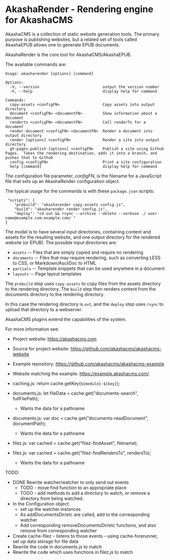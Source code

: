 # AkashaRender - Rendering engine for AkashaCMS

AkashaCMS is a collection of static website generation tools.  The primary purpose is publishing websites, but a related set of tools called AkashaEPUB allows one to generate EPUB documents.

AkashaRender is the core tool for AkashaCMS/AkashaEPUB.

The available commands are:

```
Usage: akasharender [options] [command]

Options:
  -V, --version                            output the version number
  -h, --help                               display help for command

Commands:
  copy-assets <configFN>                   Copy assets into output directory
  document <configFN> <documentFN>         Show information about a document
  renderto <configFN> <documentFN>         Call renderTo for a document
  render-document <configFN> <documentFN>  Render a document into output directory
  render [options] <configFN>              Render a site into output directory
  gh-pages-publish [options] <configFN>    Publish a site using Github Pages.  Takes the rendering destination, adds it into a branch, and pushes that to Github
  config <configFN>                        Print a site configuration
  help [command]                           display help for command
```

The configuration file parameter, _configFN_, is the filename for a JavaScript file that sets up an AkashaRender configuration object.

The typical usage for the commands is with these `package.json` scripts:

```
 "scripts": {
    "prebuild": "akasharender copy-assets config.js",
    "build": "akasharender render config.js",
    "deploy": "cd out && rsync --archive --delete --verbose ./ user-name@example.com:example.com/ "
}
```

The model is to have several input directories, containing content and assets for the resulting website, and one output directory for the rendered website (or EPUB).  The possible input directories are:

* `assets` -- Files that are simply copied and require no rendering
* `documents` -- Files that may require rendering, such as converting LESS to CSS, or Markdown/AsciiDoc to HTML
* `partials` -- Template snippets that can be used anywhere in a document
* `layouts` -- Page layout templates

The `prebuild` step uses `copy-assets` to copy files from the assets directory to the rendering directory.  The `build` step then renders content from the documents directory to the rendering directory.

In this case the rendering directory is `out`, and the `deploy` step uses `rsync` to upload that directory to a webserver.

AkashaCMS plugins extend the capabilities of the system.

For more information see:

* Project website:  https://akashacms.com
* Source for project website: https://github.com/akashacms/akashacms-website
* Example repository: https://github.com/akashacms/akashacms-example
* Website matching the example: https://example.akashacms.com/




* caching.js:    return cache.getKey(`${module}-${key}`);
* documents.js:        let fileData = cache.get("documents-search", fullFilePath);
    * Wants the data for a pathname
* documents.js:    var doc = cache.get("documents-readDocument", documentPath);
    * Wants the data for a pathname
* filez.js:    var cached = cache.get("filez-findAsset", filename);
* filez.js:    var cached = cache.get("filez-findRendersTo", rendersTo);
    * Wants the data for a pathname

TODO:

* DONE Rewrite watcher/watcher to only send out events
    * TODO - move find function to an appropriate place
    * TODO - add methods to add a directory to watch, or remove a directory from being watched.
* In the Configuration object:
    * set up the watcher instances
    * As addDocumentsDir/etc are called, add to the corresponding watcher
    * Add corresponding removeDocumentsDir/etc functions, and also remove from corresponding watcher
* Create cache-filez - listens to those events - using cache-forerunner, set up data storage for file data
* Rewrite the code in documents.js to match
* Rewrite the code which uses functions in filez.js to match
